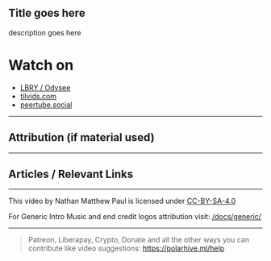 ## Title goes here
description goes here

# Watch on
- [LBRY / Odysee](https://odysee.com/@polarhive:e/)
- [tilvids.com](https://tilvids.com/videos/watch/)
- [peertube.social](https://peertube.social/videos/watch/)

---
## Attribution (if material used)

---
## Articles / Relevant Links

---
This video by Nathan Matthew Paul is licensed under [CC-BY-SA-4.0](https://creativecommons.org/licenses/by-sa/4.0/)

For Generic Intro Music and end credit logos attribution visit: [/docs/generic/](https://codeberg.org/polarhive/videos/src/branch/main/docs/generic/)

---
> Patreon, Liberapay, Crypto, Donate and all the other ways you can contribute like video suggestions: https://polarhive.ml/help